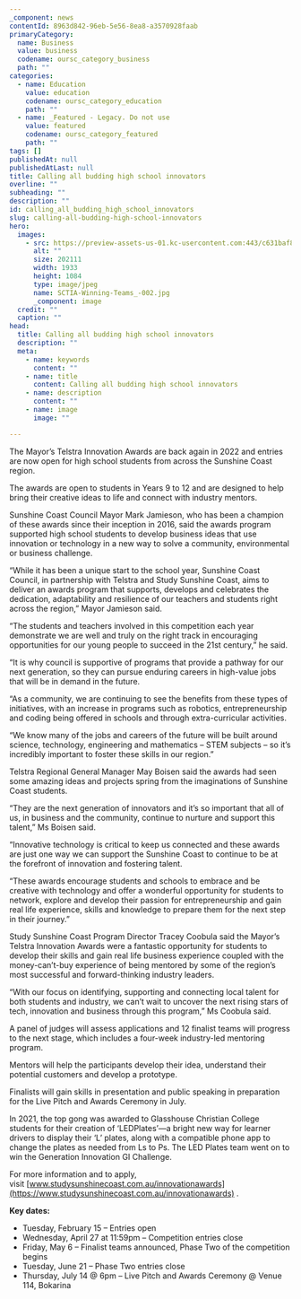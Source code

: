 ```yaml
---
_component: news
contentId: 8963d842-96eb-5e56-8ea8-a3570928faab
primaryCategory:
  name: Business
  value: business
  codename: oursc_category_business
  path: ""
categories:
  - name: Education
    value: education
    codename: oursc_category_education
    path: ""
  - name: _Featured - Legacy. Do not use
    value: featured
    codename: oursc_category_featured
    path: ""
tags: []
publishedAt: null
publishedAtLast: null
title: Calling all budding high school innovators
overline: ""
subheading: ""
description: ""
id: calling_all_budding_high_school_innovators
slug: calling-all-budding-high-school-innovators
hero:
  images:
    - src: https://preview-assets-us-01.kc-usercontent.com:443/c631baf8-1b46-001f-580c-d0001b68b4a8/5e6df6a7-deb3-4247-9888-4a2e3ef76a37/SCTIA-Winning-Teams_-002.jpg
      alt: ""
      size: 202111
      width: 1933
      height: 1084
      type: image/jpeg
      name: SCTIA-Winning-Teams_-002.jpg
      _component: image
  credit: ""
  caption: ""
head:
  title: Calling all budding high school innovators
  description: ""
  meta:
    - name: keywords
      content: ""
    - name: title
      content: Calling all budding high school innovators
    - name: description
      content: ""
    - name: image
      image: ""

---
```

The Mayor’s Telstra Innovation Awards are back again in 2022 and entries are now open for high school students from across the Sunshine Coast region.

The awards are open to students in Years 9 to 12 and are designed to help bring their creative ideas to life and connect with industry mentors.

Sunshine Coast Council Mayor Mark Jamieson, who has been a champion of these awards since their inception in 2016, said the awards program supported high school students to develop business ideas that use innovation or technology in a new way to solve a community, environmental or business challenge.

“While it has been a unique start to the school year, Sunshine Coast Council, in partnership with Telstra and Study Sunshine Coast, aims to deliver an awards program that supports, develops and celebrates the dedication, adaptability and resilience of our teachers and students right across the region,” Mayor Jamieson said.

“The students and teachers involved in this competition each year demonstrate we are well and truly on the right track in encouraging opportunities for our young people to succeed in the 21st century,” he said.

“It is why council is supportive of programs that provide a pathway for our next generation, so they can pursue enduring careers in high-value jobs that will be in demand in the future.

“As a community, we are continuing to see the benefits from these types of initiatives, with an increase in programs such as robotics, entrepreneurship and coding being offered in schools and through extra-curricular activities.

“We know many of the jobs and careers of the future will be built around science, technology, engineering and mathematics – STEM subjects – so it’s incredibly important to foster these skills in our region.”

Telstra Regional General Manager May Boisen said the awards had seen some amazing ideas and projects spring from the imaginations of Sunshine Coast students.

“They are the next generation of innovators and it’s so important that all of us, in business and the community, continue to nurture and support this talent,” Ms Boisen said.

“Innovative technology is critical to keep us connected and these awards are just one way we can support the Sunshine Coast to continue to be at the forefront of innovation and fostering talent.

“These awards encourage students and schools to embrace and be creative with technology and offer a wonderful opportunity for students to network, explore and develop their passion for entrepreneurship and gain real life experience, skills and knowledge to prepare them for the next step in their journey.”

Study Sunshine Coast Program Director Tracey Coobula said the Mayor’s Telstra Innovation Awards were a fantastic opportunity for students to develop their skills and gain real life business experience coupled with the money-can’t-buy experience of being mentored by some of the region’s most successful and forward-thinking industry leaders.

“With our focus on identifying, supporting and connecting local talent for both students and industry, we can’t wait to uncover the next rising stars of tech, innovation and business through this program,” Ms Coobula said.

A panel of judges will assess applications and 12 finalist teams will progress to the next stage, which includes a four-week industry-led mentoring program.

Mentors will help the participants develop their idea, understand their potential customers and develop a prototype.

Finalists will gain skills in presentation and public speaking in preparation for the Live Pitch and Awards Ceremony in July.

In 2021, the top gong was awarded to Glasshouse Christian College students for their creation of ‘LEDPlates’—a bright new way for learner drivers to display their ‘L’ plates, along with a compatible phone app to change the plates as needed from Ls to Ps. The LED Plates team went on to win the Generation Innovation GI Challenge.

For more information and to apply, visit [www.studysunshinecoast.com.au/innovationawards](https://www.studysunshinecoast.com.au/innovationawards)
.

**Key dates:**

*   Tuesday, February 15 – Entries open
*   Wednesday, April 27 at 11:59pm – Competition entries close
*   Friday, May 6 – Finalist teams announced, Phase Two of the competition begins
*   Tuesday, June 21 – Phase Two entries close
*   Thursday, July 14 @ 6pm – Live Pitch and Awards Ceremony @ Venue 114, Bokarina
